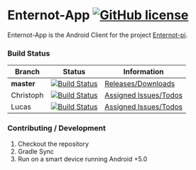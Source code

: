 # Enternot-App [![GitHub license](http://img.shields.io/badge/license-MIT-blue.svg?style=flat-square)](https://github.com/Shynixn/enternot-app/blob/master/LICENSE)

Enternot-App is the Android Client for the project [Enternot-pi](https://github.com/lukasbindreiter/enternot-pi).

### Build Status

| Branch        | Status        | Information |
| ------------- | --------------| ------- |
| **master**        | [![Build Status](https://img.shields.io/travis/Shynixn/enternot-app/master.svg?style=flat-square)](https://travis-ci.org/Shynixn/enternot-app) | [Releases/Downloads](https://github.com/Shynixn/enternot-app/releases) |
| Christoph   | [![Build Status](https://img.shields.io/travis/Shynixn/enternot-app/developer/christoph.svg?style=flat-square)](https://travis-ci.org/Shynixn/enternot-app) |[Assigned Issues/Todos](https://github.com/Shynixn/enternot-app/issues?q=is%3Aopen+assignee%3AShynixn) |
| Lucas       | [![Build Status](https://img.shields.io/travis/Shynixn/enternot-app/developer/lucas.svg?style=flat-square)](https://travis-ci.org/Shynixn/enternot-app) |[Assigned Issues/Todos](https://github.com/Shynixn/enternot-app/issues?q=is%3Aopen+assignee%3Akorti11) |
### Contributing / Development
1. Checkout the repository
2. Gradle Sync 
3. Run on a smart device running Android +5.0
